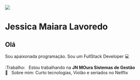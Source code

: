 <img width="auto" src="https://github.com/tgmarinho/tgmarinho/blob/master/banner.png">

# Jessica Maiara Lavoredo

## Olá
Sou apaixonada programação.
Sou um FullStack Developer :computer:

 :Trabalho:  &nbsp; Estou trabalhando na **JN MOura Sistemas de Gestão**
 <br/> 💬  &nbsp; Sobre mim: Curto tecnologias, Violão e seriados no Netflix
